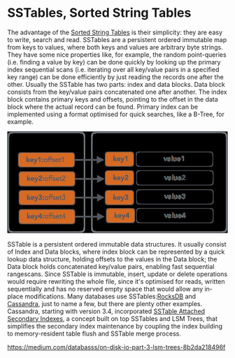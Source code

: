 # SSTables, Sorted String Tables

The advantage of the [Sorted String Tables](https://static.googleusercontent.com/media/research.google.com/en/archive/bigtable-osdi06.pdf) is their simplicity: they are easy to write, search and read. SSTables are a persistent ordered immutable map from keys to values, where both keys and values are arbitrary byte strings. They have some nice properties like, for example, the random point-queries (i.e. finding a value by key) can be done quickly by looking up the primary index sequential scans (i.e. iterating over all key/value pairs in a specified key range) can be done efficiently by just reading the records one after the other.
Usually the SSTable has two parts: index and data blocks. Data block consists from the key/value pairs concatenated one after another. The index block contains primary keys and offsets, pointing to the offset in the data block where the actual record can be found. Primary index can be implemented using a format optimised for quick searches, like a B-Tree, for example.

![image](../../media/SSTables-Sorted-String-Tables-image1.jpg)

SSTable is a persistent ordered immutable data structures. It usually consist of Index and Data blocks, where index block can be represented by a quick lookup data structure, holding offsets to the values in the Data block; the Data block holds concatenated key/value pairs, enabling fast sequential rangescans.
Since SSTable is immutable, insert, update or delete operations would require rewriting the whole file, since it's optimised for reads, written sequentially and has no reserved empty space that would allow any in-place modifications.
Many databases use SSTables:[RocksDB](https://github.com/facebook/rocksdb/wiki/Terminology) and [Cassandra](https://docs.datastax.com/en/cassandra/3.0/cassandra/dml/dmlManageOndisk.html), just to name a few, but there are plenty other examples. Cassandra, starting with version 3.4, incorporated [SSTable Attached Secondary Indexes](https://github.com/apache/cassandra/blob/trunk/doc/SASI), a concept built on top SSTables and LSM Trees, that simplifies the secondary index maintenance by coupling the index building to memory-resident table flush and SSTable merge process.

https://medium.com/databasss/on-disk-io-part-3-lsm-trees-8b2da218496f
